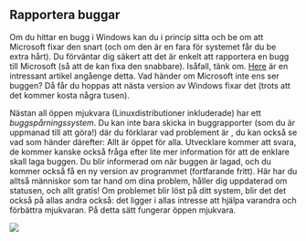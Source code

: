 ﻿

<div id="corps">

<h2>Rapportera buggar</h2>

Om du hittar en bugg i Windows kan du i princip sitta och be om att Microsoft fixar den snart (och om den är en fara för systemet får du be extra hårt). Du förväntar dig säkert att det är enkelt att rapportera en bugg till Microsoft (så att de kan fixa den snabbare). Isåfall, tänk om. <a 
href="http://www.oreillynet.com/mac/blog/2002/06/mission_impossible_submitting.html">Here</a> 
 är en intressant artikel angåenge detta. Vad händer om Microsoft inte ens ser buggen? Då får du hoppas att nästa version av Windows fixar det (trots att det kommer kosta några tusen).

Nästan all öppen mjukvara (Linuxdistributioner inkluderade) har ett <i>buggspårningssystem</i>. Du kan inte bara skicka in buggrapporter (som du är uppmanad till att göra!) där du förklarar vad problement är , du kan också se vad som händer därefter: Allt är öppet för alla. Utvecklare kommer att svara, de kommer kanske också fråga efter lite mer information för att de enklare skall laga buggen. Du blir informerad om när buggen är lagad, och du kommer också få en ny version av programmet (fortfarande fritt). Här har du alltså människor som tar hand om dina problem, håller dig uppdaterad om statusen, och allt gratis! Om problemet blir löst på ditt system, blir det det också på allas andra också: det ligger i allas intresse att hjälpa varandra och förbättra mjukvaran. På detta sätt fungerar öppen mjukvara.

<img src="Images/report_bugs_thumb.png" />

</div>


